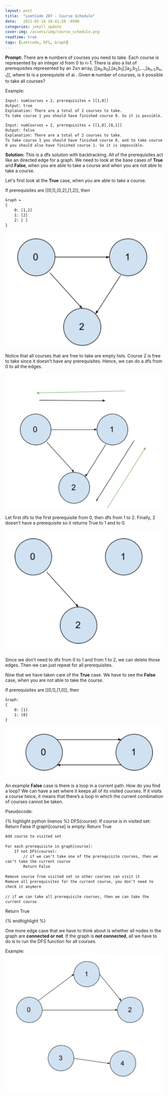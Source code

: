```yaml
---
layout: post
title:  "LeetCode 207 - Course Schedule"
date:   2021-05-16 16:41:58 -0500
categories: jekyll update
cover-img: /assets/img/course_schedule.png
readtime: true
tags: [Leetcode, DFS, Graph]
---
```


**Prompt:** There are **n** numbers of courses you need to take. Each course is represented by an integer id from 0 to n-1. There is also a list of prerequisites represented by an 2xn array, [[a<sub>0</sub>,b<sub>0</sub>],[a<sub>1</sub>,b<sub>1</sub>],[a<sub>2</sub>,b<sub>2</sub>],...,[a<sub>n-1</sub>,b<sub>n-1</sub>]], where bi is a prerequisite of ai . Given **n** number of courses, is it possible to take all courses?

Example:

~~~
Input: numCourses = 2, prerequisites = [[1,0]]
Output: true
Explanation: There are a total of 2 courses to take. 
To take course 1 you should have finished course 0. So it is possible.
~~~  
~~~
Input: numCourses = 2, prerequisites = [[1,0],[0,1]]
Output: false
Explanation: There are a total of 2 courses to take. 
To take course 1 you should have finished course 0, and to take course 0 you should also have finished course 1. So it is impossible.
~~~


**Solution:** This is a dfs solution with backtracking. All of the prerequisites act like an directed edge for a graph. We need to look at the base cases of **True** and **False**, when you are able to take a course and when you are not able to take a course.  

Let's first look at the **True** case, when you are able to take a course.

If prerequisites are [[0,1],[0,2],[1,2]], then

~~~
Graph = 
{
    0: [1,2]
    1: [2]
    2: [ ]
}
~~~

![Graph Example 1](../assets/img/leetcode_207_1.png)

Notice that all courses that are free to take are empty lists. Course 2 is free to take since it doesn’t have any prerequisites. Hence, we can do a dfs from 0 to all the edges. 

![Graph Example 2](../assets/img/leetcode_207_2.png)

Let first dfs to the first prerequisite from 0, then dfs from 1 to 2. Finally, 2 doesn’t have a prerequisite so it returns True to 1 and to 0. 

![Graph Example 3](../assets/img/leetcode_207_3.png)

Since we don’t need to dfs from 0 to 1 and from 1 to 2, we can delete those edges. Then we can just repeat for all prerequisites.

Now that we have taken care of the **True** case. We have to see the **False** case, when you are not able to take the course.

If prerequisites are [[0,1],[1,0]], then

~~~
Graph: 
{
    0: [1]
    1: [0]
}
~~~

![Graph Example 4](../assets/img/leetcode_207_4.png)

An example **False** case is there is a loop in a current path. How do you find a loop? We can have a set where it keeps all of its visited courses. If it visits a course twice, it means that there’s a loop in which the current combination of courses cannot be taken. 


Pseudocode:

{% highlight python linenos %}
DFS(course):
	If course is in visited set:
		Return False
	If graph[course] is empty:
		Return True
	
	Add course to visited set

	For each prerequisite in graph[course]:
		If not DFS(course):
			// if we can’t take one of the prerequisite courses, then we can’t take the current course
			Return False
	
	Remove course from visited set so other courses can visit it 
	Remove all prerequisites for the current course, you don’t need to check it anymore

	// if we can take all prerequisite courses, then we can take the current course
Return True

{% endhighlight %}

One more edge case that we have to think about is whether all nodes in the graph are **connected or not**. If the graph is **not connected**, all we have to do is to run the DFS function for all courses.

Example:
![Graph Example 5](../assets/img/leetcode_207_5.png)

 
